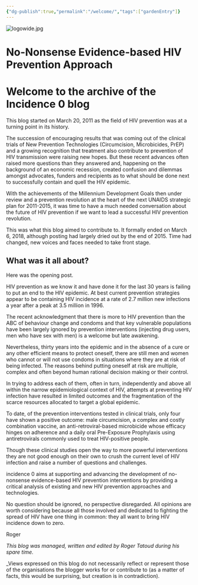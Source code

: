```yaml
---
{"dg-publish":true,"permalink":"/welcome/","tags":["gardenEntry"]}
---
```


![logowide.jpg](/img/user/logowide.jpg)
# No-Nonsense Evidence-based HIV Prevention Approach

# Welcome to the archive of the Incidence 0 blog

This blog  started on March 20, 2011 as the field of HIV prevention was at a turning point in its history.

The succession of encouraging results that was coming out of the clinical trials of New Prevention Technologies (Circumcision, Microbicides, PrEP) and a growing recognition that treatment also contribute to prevention of HIV transmission were raising new hopes. But these recent advances often raised more questions than they answered and, happening on the background of an economic recession, created confusion and dilemmas amongst advocates, funders and recipients as to what should be done next to successfully contain and quell the HIV epidemic.

With the achievements of the Millennium Development Goals then under review and a prevention revolution at the heart of the next UNAIDS strategic plan for 2011-2015, it was time to have a much needed conversation about the future of HIV prevention if we want to lead a successful HIV prevention revolution.

This was what this blog aimed to contribute to. It formally ended on March 6, 2018, although posting had largely dried out by the end of 2015. Time had changed, new voices and faces needed to take front stage.
## What was it all about?

Here was the opening post.

HIV prevention as we know it and have done it for the last 30 years is failing to put an end to the HIV epidemic. At best current prevention strategies appear to be containing HIV incidence at a rate of 2.7 million new infections a year after a peak at 3.5 million in 1996.

The recent acknowledgment that there is more to HIV prevention than the ABC of behaviour change and condoms and that key vulnerable populations have been largely ignored by prevention interventions (injecting drug users, men who have sex with men) is a welcome but late awakening.

Nevertheless, thirty years into the epidemic and in the absence of a cure or any other efficient means to protect oneself, there are still men and women who cannot or will not use condoms in situations where they are at risk of being infected. The reasons behind putting oneself at risk are multiple, complex and often beyond human rational decision making or their control.

In trying to address each of them, often in turn, independently and above all within the narrow epidemiological context of HIV, attempts at preventing HIV infection have resulted in limited outcomes and the fragmentation of the scarce resources allocated to target a global epidemic.

To date, of the prevention interventions tested in clinical trials, only four have shown a positive outcome: male circumcision, a complex and costly combination vaccine, an anti-retroviral-based microbicide whose efficacy hinges on adherence and a daily oral Pre-Exposure Prophylaxis using antiretrovirals commonly used to treat HIV-positive people.

Though these clinical studies open the way to more powerful interventions they are not good enough on their own to crush the current level of HIV infection and raise a number of questions and challenges.

incidence 0 aims at supporting and advancing the development of no-nonsense evidence-based HIV prevention interventions by providing a critical analysis of existing and new HIV prevention approaches and technologies.

No question should be ignored, no perspective disregarded. All opinions are worth considering because all those involved and dedicated to fighting the spread of HIV have one thing in common: they all want to bring HIV incidence down to zero.

Roger

_This blog was managed, written and edited by Roger Tatoud during his spare time._

_Views expressed on this blog do not necessarily reflect or represent those of the organisations the blogger works for or contribute to (as a matter of facts, this would be surprising, but creation is in contradiction).